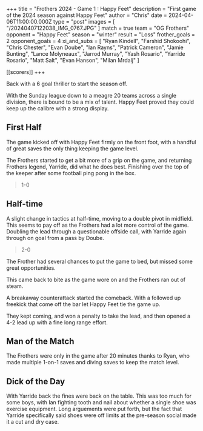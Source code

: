 +++
title = "Frothers 2024 - Game 1 : Happy Feet"
description = "First game of the 2024 season against Happy Feet"
author = "Chris"
date = 2024-04-06T11:00:00.000Z
type = "post"
images = [ "/20240407122038_IMG_0767.JPG" ]
match = true
team = "OG Frothers"
opponent = "Happy Feet"
season = "winter"
result = "Loss"
frother_goals = 2
opponent_goals = 4
xi_and_subs = [
  "Ryan Kindell",
  "Farshid Shokoohi",
  "Chris Chester",
  "Evan Doube",
  "Ian Rayns",
  "Patrick Cameron",
  "Jamie Bunting",
  "Lance Molyneaux",
  "Jarrod Murray",
  "Yash Rosario",
  "Yarride Rosario",
  "Matt Salt",
  "Evan Hanson",
  "Milan Mrdalj"
]

[[scorers]]
+++

Back with a 6 goal thriller to start the season off.

With the Sunday league down to a meagre 20 teams across a single division, there is bound to be a mix of talent. Happy Feet proved they could keep up the calibre with a strong display.

## First Half

The game kicked off with Happy Feet firmly on the front foot, with a handful of great saves the only thing keeping the game level.

The Frothers started to get a bit more of a grip on the game, and returning Frothers legend, Yarride, did what he does best. Finishing over the top of the keeper after some football ping pong in the box.

> 1-0

## Half-time

A slight change in tactics at half-time, moving to a double pivot in midfield. This seems to pay off as the Frothers had a lot more control of the game. Doubling the lead through a questionable offside call, with Yarride again through on goal from a pass by Doube.

> 2-0

The Frother had several chances to put the game to bed, but missed some great opportunities.

This came back to bite as the game wore on and the Frothers ran out of steam.

A breakaway counterattack started the comeback. With a followed up freekick that come off the bar let Happy Feet tie the game up.

They kept coming, and won a penalty to take the lead, and then opened a 4-2 lead up with a fine long range effort.

## Man of the Match

The Frothers were only in the game after 20 minutes thanks to Ryan,  who made multiple 1-on-1 saves and diving saves to keep the match level.

## Dick of the Day

With Yarride back the fines were back on the table. This was too much for some boys, with Ian fighting tooth and nail about whether a single shoe was exercise equipment. Long arguements were put forth, but the fact that Yarride specifically said shoes were off limits at the pre-season social made it a cut and dry case.
